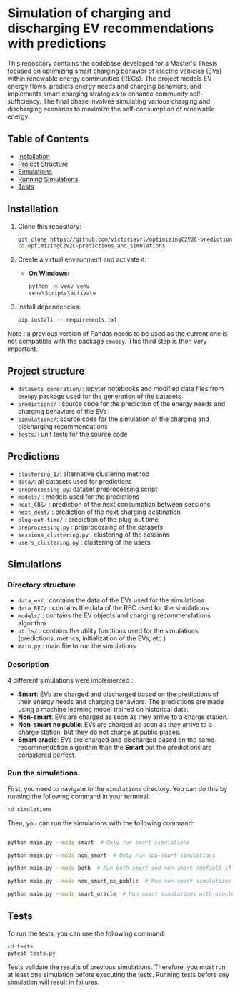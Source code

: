 # Simulation of charging and discharging EV recommendations with predictions

This repository contains the codebase developed for a Master's Thesis focused on optimizing smart charging behavior of electric vehicles (EVs) within renewable energy communities (RECs). The project models EV energy flows, predicts energy needs and charging behaviors, and implements smart charging strategies to enhance community self-sufficiency. The final phase involves simulating various charging and discharging scenarios to maximize the self-consumption of renewable energy.
## Table of Contents
- [Installation](#installation)
- [Project Structure](#project-structure)
- [Simulations](#simulations)
- [Running Simulations](#run-the-simulations)
- [Tests](#tests)

## Installation

1. Clone this repository:
    ```bash
    git clone https://github.com/victoriavrl/optimizingC2V2C-predictions_and_simulations.git
    cd optimizingC2V2C-predictions_and_simulations
    ```

2. Create a virtual environment and activate it:
   - **On Windows:**
     ```bash
     python -m venv venv
     venv\Scripts\activate
     ```

3. Install dependencies:
    ```bash
    pip install -r requirements.txt
    ```
Note : a previous version of Pandas needs to be used as the current one is not compatible with the package `emobpy`. 
This third step is then very important.
## Project structure 

- `datasets_generation/`: jupyter notebooks and modified data files from `emobpy` package used for the generation of the datasets
- `predictions/` : source code for the prediction of the energy needs and charging behaviors of the EVs
- `simulations/`: source code for the simulation of the charging and discharging recommendations
- `tests/`: unit tests for the source code

## Predictions 

- `clustering_1/`: alternative clustering method
- `data/`: all datasets used for predictions
- `preprocessing.py`: dataset preprocessing script
- `models/` : models used for the predictions
- `next_CBS/` : prediction of the next consumption between sessions
- `next_dest/` : prediction of the next charging destination
- `plug-out-time/` : prediction of the plug-out time
- `preprocessing.py` : preprocessing of the datasets
- `sessions_clustering.py` : clustering of the sessions
- `users_clustering.py` : clustering of the users

## Simulations

### Directory structure
- `data_ev/` : contains the data of the EVs used for the simulations 
- `data_REC/` : contains the data of the REC used for the simulations
- `models/` : contains the EV objects and charging recommendations algorithm 
- `utils/` : contains the utility functions used for the simulations (predictions, metrics, initialization of the EVs, etc.)
- `main.py` : main file to run the simulations

### Description
4 different simulations were implemented :
- **Smart**: EVs are charged and discharged based on the predictions of their energy needs and charging behaviors. The predictions are made using a machine learning model trained on historical data.
- **Non-smart**: EVs are charged as soon as they arrive to a charge station.
- **Non-smart no public**: EVs are charged as soon as they arrive to a charge station, but they do not charge at public places. 
- **Smart oracle**: EVs are charged and discharged based on the same recommendation algorithm than the **Smart** but the predictions are considered perfect.

### Run the simulations

First, you need to navigate to the `simulations` directory. You can do this by running the following command in your terminal:


```bash 
cd simulations
```

Then, you can run the simulations with the following command:

```bash

python main.py --mode smart  # Only run smart simulations

python main.py --mode non_smart  # Only run non-smart simulations

python main.py --mode both  # Run both smart and non-smart (default if you omit --mode)

python main.py --mode non_smart_no_public  # Run non-smart simulations when the car do not charge at public places

python main.py --mode smart_oracle  # Run smart simulations with oracle i.e. perfect predictions
```

## Tests

To run the tests, you can use the following command:

```bash
cd tests
pytest tests.py
```

Tests validate the results of previous simulations.
Therefore, you must run at least one simulation before executing the tests.
Running tests before any simulation will result in failures.